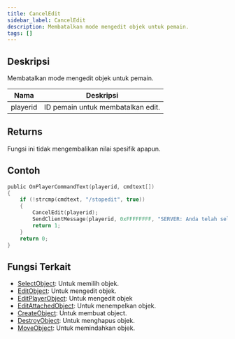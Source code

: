 ```yaml
---
title: CancelEdit
sidebar_label: CancelEdit
description: Membatalkan mode mengedit objek untuk pemain.
tags: []
---
```


## Deskripsi

Membatalkan mode mengedit objek untuk pemain.

| Nama     | Deskripsi                              |
| -------- | ------------------------------------------ |
| playerid | ID pemain untuk membatalkan edit.      |

## Returns

Fungsi ini tidak mengembalikan nilai spesifik apapun.

## Contoh

```c
public OnPlayerCommandText(playerid, cmdtext[])
{
    if (!strcmp(cmdtext, "/stopedit", true))
    {
        CancelEdit(playerid);
        SendClientMessage(playerid, 0xFFFFFFFF, "SERVER: Anda telah selesai mengedit objek!");
        return 1;
    }
    return 0;
}
```

## Fungsi Terkait

- [SelectObject](SelectObject): Untuk memilih objek.
- [EditObject](EditObject): Untuk mengedit objek.
- [EditPlayerObject](EditPlayerObject): Untuk mengedit objek
- [EditAttachedObject](EditAttachedObject): Untuk menempelkan objek.
- [CreateObject](CreateObject): Untuk membuat object.
- [DestroyObject](DestroyObject): Untuk menghapus objek.
- [MoveObject](MoveObject): Untuk memindahkan objek.
